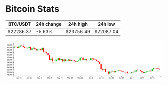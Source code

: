 # Bitcoin Stats

BTC/USDT|24h change|24h high|24h low|
|---|---|---|---|
|$22286.37|-5.63%|$23756.49|$22087.04|

<img src="./chart.svg">
